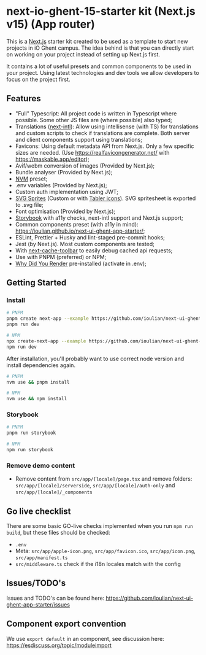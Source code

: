 # next-io-ghent-15-starter kit (Next.js v15) (App router)

This is a [Next.js](https://nextjs.org/) starter kit created to be used as a template to start new projects in iO Ghent campus. The idea behind is that you can directly start on working on your project instead of setting up Next.js first.

It contains a lot of useful presets and common components to be used in your project. Using latest technologies and dev tools we allow developers to focus on the project first.

## Features

- "Full" Typescript: All project code is written in Typescript where possible. Some other JS files are (where possible) also typed;
- Translations ([next-intl](https://github.com/amannn/next-intl)): Allow using intellisense (with TS) for translations and custom scripts to check if translations are complete. Both server and client components support using translations;
- Favicons: Using default metadata API from Next.js. Only a few specific sizes are needed. (Use <https://realfavicongenerator.net/> with <https://maskable.app/editor>);
- Avif/webm conversion of images (Provided by Next.js);
- Bundle analyser (Provided by Next.js);
- [NVM](https://github.com/nvm-sh/nvm) preset;
- .env variables (Provided by Next.js);
- Custom auth implementation using JWT;
- [SVG Sprites](https://www.npmjs.com/package/svg-sprite-loader) (Custom or with [Tabler icons](https://tabler-icons.io/)). SVG spritesheet is exported to .svg file;
- Font optimisation (Provided by Next.js);
- [Storybook](https://github.com/storybookjs/storybook) with a11y checks, next-intl support and Next.js support;
- Common components preset (with a11y in mind): <https://ioulian.github.io/next-ui-ghent-app-starter/>;
- ESLint, Prettier + Husky and lint-staged pre-commit hooks;
- Jest (by Next.js). Most custom components are tested;
- With [next-cache-toolbar](https://github.com/KajSzy/next-cache-toolbar) to easily debug cached api requests;
- Use with PNPM (preferred) or NPM;
- [Why Did You Render](https://github.com/welldone-software/why-did-you-render) pre-installed (activate in .env);

## Getting Started

### Install

```bash
# PNPM
pnpm create next-app --example https://github.com/ioulian/next-ui-ghent-app-starter
pnpm run dev

# NPM
npx create-next-app --example https://github.com/ioulian/next-ui-ghent-app-starter
npm run dev
```

After installation, you'll probably want to use correct node version and install dependencies again.

```bash
# PNPM
nvm use && pnpm install

# NPM
nvm use && npm install
```

### Storybook

```bash
# PNPM
pnpm run storybook

# NPM
npm run storybook
```

### Remove demo content

- Remove content from `src/app/[locale]/page.tsx` and remove folders: `src/app/[locale]/serverside`, `src/app/[locale]/auth-only` and `src/app/[locale]/_components`

## Go live checklist

There are some basic GO-live checks implemented when you run `npm run build`, but these files should be checked:

- `.env`
- Meta: `src/app/apple-icon.png`, `src/app/favicon.ico`, `src/app/icon.png`, `src/app/manifest.ts`
- `src/middleware.ts` check if the i18n locales match with the config

## Issues/TODO's

Issues and TODO's can be found here: <https://github.com/ioulian/next-ui-ghent-app-starter/issues>

## Component export convention

We use `export default` in an component, see discussion here: <https://esdiscuss.org/topic/moduleimport>
